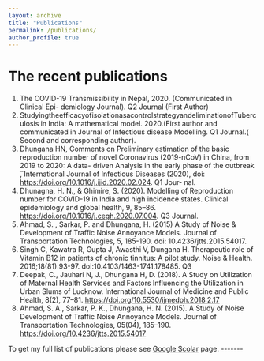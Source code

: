 ```yaml
---
layout: archive
title: "Publications"
permalink: /publications/
author_profile: true
---
```

The recent publications
========================
1. The COVID-19 Transmissibility in Nepal, 2020. (Communicated in Clinical Epi- demiology Journal). Q2 Journal (First Author)
2. StudyingtheefficacyofisolationasacontrolstrategyandeliminationofTuberculosis in India: A mathematical model. 2020.(First author and communicated in Journal of Infectious disease Modelling. Q1 Journal.( Second and corresponding author).
3. Dhungana HN, Comments on  ̈Preliminary estimation of the basic reproduction number of novel Coronavirus (2019-nCoV) in China, from 2019 to 2020: A data- driven Analysis in the early phase of the outbreak ̈, International Journal of Infectious Diseases (2020), doi: https://doi.org/10.1016/j.ijid.2020.02.024. Q1 Jour- nal.
4. Dhunagna, H. N., & Ghimire, S. (2020). Modelling of Reproduction number for COVID-19 in India and high incidence states. Clinical epidemiology and global health, 9, 85–86. https://doi.org/10.1016/j.cegh.2020.07.004. Q3 Journal.
5. Ahmad, S. , Sarkar, P. and Dhungana, H. (2015) A Study of Noise & Development of Traffic Noise Annoyance Models. Journal of Transportation Technologies, 5, 185-190. doi: 10.4236/jtts.2015.54017.
6. Singh C, Kawatra R, Gupta J, Awasthi V, Dungana H. Therapeutic role of Vitamin B12 in patients of chronic tinnitus: A pilot study. Noise & Health. 2016;18(81):93-97. doi:10.4103/1463-1741.178485. Q3
7. Deepak, C., Jauhari N, J., Dhungana H, D. (2018). A Study on Utilization of Maternal Health Services and Factors Influencing the Utilization in Urban Slums of Lucknow. International Journal of Medicine and Public Health, 8(2), 77–81. https://doi.org/10.5530/ijmedph.2018.2.17
8. Ahmad, S. A., Sarkar, P. K., Dhungana, H. N. (2015). A Study of Noise Development of Traffic Noise Annoyance Models. Journal of Transportation Technologies, 05(04), 185–190. https://doi.org/10.4236/jtts.2015.54017




 <p> To get my full list of publications please see <a href = "https://scholar.google.com/citations?user=gEnSbEEAAAAJ&hl=en" target="_blank">Google Scolar</a> page.
-------
